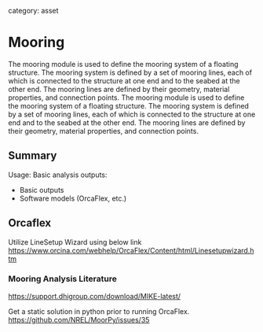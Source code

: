 category: asset

# Mooring

The mooring module is used to define the mooring system of a floating structure. The mooring system is defined by a set of mooring lines, each of which is connected to the structure at one end and to the seabed at the other end. The mooring lines are defined by their geometry, material properties, and connection points. The mooring module is used to define the mooring system of a floating structure. The mooring system is defined by a set of mooring lines, each of which is connected to the structure at one end and to the seabed at the other end. The mooring lines are defined by their geometry, material properties, and connection points.


## Summary

Usage: Basic analysis
outputs: 
- Basic outputs
- Software models (OrcaFlex, etc.)

## Orcaflex

Utilize LineSetup Wizard using below link
https://www.orcina.com/webhelp/OrcaFlex/Content/html/Linesetupwizard.htm


### Mooring Analysis Literature

https://support.dhigroup.com/download/MIKE-latest/

Get a static solution in python prior to running OrcaFlex.
https://github.com/NREL/MoorPy/issues/35

